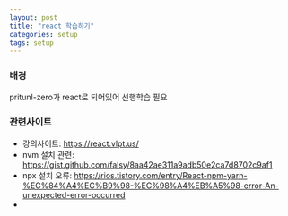 ```yaml
---
layout: post
title: "react 학습하기"
categories: setup
tags: setup
---
```


### 배경
pritunl-zero가 react로 되어있어 선행학습 필요

### 관련사이트
- 강의사이트: https://react.vlpt.us/
- nvm 설치 관련: https://gist.github.com/falsy/8aa42ae311a9adb50e2ca7d8702c9af1
- npx 설치 오류: https://rios.tistory.com/entry/React-npm-yarn-%EC%84%A4%EC%B9%98-%EC%98%A4%EB%A5%98-error-An-unexpected-error-occurred
- 

